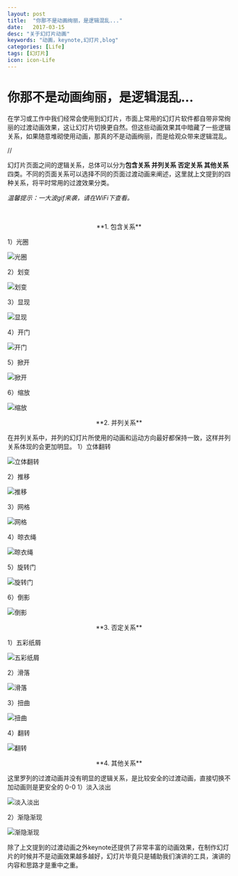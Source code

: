 ```yaml
---
layout: post
title:  "你那不是动画绚丽，是逻辑混乱..."
date:   2017-03-15
desc: "关于幻灯片动画"
keywords: "动画，keynote,幻灯片,blog"
categories: [Life]
tags: [幻灯片]
icon: icon-Life
---
```

# 你那不是动画绚丽，是逻辑混乱...



在学习或工作中我们经常会使用到幻灯片，市面上常用的幻灯片软件都自带非常绚丽的过渡动画效果，这让幻灯片切换更自然。但这些动画效果其中暗藏了一些逻辑关系，如果随意堆砌使用动画，那真的不是动画绚丽，而是给观众带来逻辑混乱。

// 

幻灯片页面之间的逻辑关系，总体可以分为**包含关系 并列关系 否定关系 其他关系**四类。不同的页面关系可以选择不同的页面过渡动画来阐述，这里就上文提到的四种关系，将平时常用的过渡效果分类。

*温馨提示：一大波gif来袭，请在WiFi下查看。*

<br>
<p style="text-align:center">**1. 包含关系**


1）光圈
</br>

![光圈](http://ww1.sinaimg.cn/mw690/a452f3fagy1fdywjp9r8hg20dc09xqdr.gif)
</br>

2）划变
</br>

![划变](http://ww1.sinaimg.cn/mw690/a452f3fagy1fdywjod3uug20dc09x0y7.gif)
</br>

3）显现
</br>

![显现](http://ww1.sinaimg.cn/mw690/a452f3fagy1fdywjo5hhxg20dc09xwiq.gif)
</br>

4）开门
</br>

![开门](http://ww1.sinaimg.cn/mw690/a452f3fagy1fdywjo0ortg20dc09xwiq.gif)
</br>

5）掀开
</br>

![掀开](http://ww1.sinaimg.cn/mw690/a452f3fagy1fdywjo2zw8g20dc09xgqj.gif)
</br>

6）缩放
</br>

![缩放](http://ww1.sinaimg.cn/mw690/a452f3fagy1fdywjnztjug20dc09x42j.gif)
</br>


<p style="text-align:center">**2. 并列关系**

在并列关系中，并列的幻灯片所使用的动画和运动方向最好都保持一致，这样并列关系体现的会更加明显。
1）立体翻转
</br>

![立体翻转](http://ww1.sinaimg.cn/mw690/a452f3fagy1fdywjow2y4g20dc09x45t.gif)
</br>

2）推移
</br>

![推移](http://ww1.sinaimg.cn/mw690/a452f3fagy1fdywjodgdgg20dc09xwjd.gif)
</br>

3）网格
</br>

![网格](http://ww1.sinaimg.cn/mw690/a452f3fagy1fdywjodklqg20dc09xn28.gif)
</br>

4）晾衣绳
</br>

![晾衣绳](http://ww1.sinaimg.cn/mw690/a452f3fagy1fdywjowktmg20dc09xqa7.gif)
</br>

5）旋转门
</br>

![旋转门](http://ww1.sinaimg.cn/mw690/a452f3fagy1fdywjoluy1g20dc09x0yd.gif)
</br>

6）倒影
</br>

![倒影](http://ww1.sinaimg.cn/mw690/a452f3fagy1fdywjop0mxg20dc09x45w.gif)
</br>

<p style="text-align:center">**3. 否定关系**

1）五彩纸屑
</br>

![五彩纸屑](http://ww1.sinaimg.cn/mw690/a452f3fagy1fdywjq5m89g20dc09xnpe.gif)
</br>

2）滑落
</br>

![滑落](http://ww1.sinaimg.cn/mw690/a452f3fagy1fdywjnsrkfg20dc09xacz.gif)
</br>

3）扭曲
</br>

![扭曲](http://ww1.sinaimg.cn/mw690/a452f3fagy1fdywjp1k15g20dc09xn6p.gif)
</br>

4）翻转
</br>

![翻转](http://ww1.sinaimg.cn/mw690/a452f3fagy1fdywjo6f0hg20dc09xwi9.gif)
</br>


<p style="text-align:center">**4. 其他关系**

这里罗列的过渡动画并没有明显的逻辑关系，是比较安全的过渡动画，直接切换不加动画则是更安全的 0-0
1）淡入淡出
</br>

![淡入淡出](http://ww1.sinaimg.cn/large/a452f3fagy1fdywiabrexg20dc09x78s.gif)
</br>

2）渐隐渐现
</br>

![渐隐渐现](http://ww1.sinaimg.cn/mw690/a452f3fagy1fdywjorp7bg20dc09xgsj.gif)

除了上文提到的过渡动画之外keynote还提供了非常丰富的动画效果，在制作幻灯片的时候并不是动画效果越多越好，幻灯片毕竟只是辅助我们演讲的工具，演讲的内容和思路才是重中之重。


